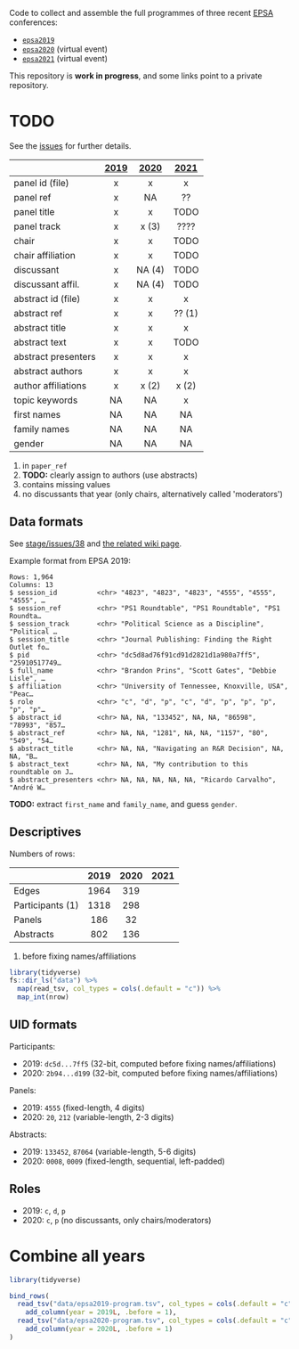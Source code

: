 Code to collect and assemble the full programmes of three recent [EPSA](https://epsanet.org/) conferences:

- [`epsa2019`](https://github.com/briatte/epsa2019)
- [`epsa2020`](https://github.com/briatte/epsa2020) (virtual event)
- [`epsa2021`](https://github.com/briatte/epsa2021) (virtual event)

This repository is __work in progress__, and some links point to a private repository.

# TODO

See the [issues](issues) for further details.

|                   | [2019][2019] | [2020][2020] | [2021][2021] |
|:------------------|:------------:|:------------:|:------------:|
panel id (file)     |  x           |  x           |  x           |
panel ref           |  x           |  NA          |  ??          |
panel title         |  x           |  x           | TODO         |
panel track         |  x           |  x (3)       | ????         |
chair               |  x           |  x           | TODO         |
chair affiliation   |  x           |  x           | TODO         |
discussant          |  x           |  NA (4)      | TODO         |
discussant affil.   |  x           |  NA (4)      | TODO         |
abstract id (file)  |  x           |  x           |  x           |
abstract ref        |  x           |  x           |  ?? (1)      |
abstract title      |  x           |  x           |  x           |
abstract text       |  x           |  x           | TODO         |
abstract presenters |  x           |  x           |  x           |
abstract authors    |  x           |  x           |  x           |
author affiliations |  x           |  x (2)       |  x (2)       |
topic keywords      |  NA          | NA           |  x           |
first names         |  NA          | NA           | NA           |
family names        |  NA          | NA           | NA           |
gender              |  NA          | NA           | NA           |

1. in `paper_ref`
2. __TODO:__ clearly assign to authors (use abstracts)
3. contains missing values
4. no discussants that year (only chairs, alternatively called 'moderators')

[2019]: https://github.com/briatte/epsa2019/blob/main/data/program.tsv
[2020]: https://github.com/briatte/epsa2020/blob/master/data/abstracts.tsv
[2021]: https://github.com/briatte/epsa2021/blob/main/data/abstracts.tsv

## Data formats

See [stage/issues/38](https://github.com/briatte/stage/issues/38) and [the related wiki page](https://github.com/briatte/stage/wiki/Format-des-donn%C3%A9es).

Example format from EPSA 2019:

```
Rows: 1,964
Columns: 13
$ session_id          <chr> "4823", "4823", "4823", "4555", "4555", "4555", …
$ session_ref         <chr> "PS1 Roundtable", "PS1 Roundtable", "PS1 Roundta…
$ session_track       <chr> "Political Science as a Discipline", "Political …
$ session_title       <chr> "Journal Publishing: Finding the Right Outlet fo…
$ pid                 <chr> "dc5d8ad76f91cd91d2821d1a980a7ff5", "25910517749…
$ full_name           <chr> "Brandon Prins", "Scott Gates", "Debbie Lisle", …
$ affiliation         <chr> "University of Tennessee, Knoxville, USA", "Peac…
$ role                <chr> "c", "d", "p", "c", "d", "p", "p", "p", "p", "p"…
$ abstract_id         <chr> NA, NA, "133452", NA, NA, "86598", "78993", "857…
$ abstract_ref        <chr> NA, NA, "1281", NA, NA, "1157", "80", "549", "54…
$ abstract_title      <chr> NA, NA, "Navigating an R&R Decision", NA, NA, "B…
$ abstract_text       <chr> NA, NA, "My contribution to this roundtable on J…
$ abstract_presenters <chr> NA, NA, NA, NA, NA, "Ricardo Carvalho", "André W…
```

__TODO:__ extract `first_name` and `family_name`, and guess `gender`.

## Descriptives

Numbers of rows:

|                  | 2019 | 2020 | 2021 |
|:-----------------|:----:|:----:|:----:|
| Edges            | 1964 |  319 |      |
| Participants (1) | 1318 |  298 |      |
| Panels           |  186 |   32 |      |
| Abstracts        |  802 |  136 |      |

1. before fixing names/affiliations

```r
library(tidyverse)
fs::dir_ls("data") %>%
  map(read_tsv, col_types = cols(.default = "c")) %>%
  map_int(nrow)
```

## UID formats

Participants:

- 2019: `dc5d...7ff5` (32-bit, computed before fixing names/affiliations)
- 2020: `2b94...d199` (32-bit, computed before fixing names/affiliations)

Panels:

- 2019: `4555` (fixed-length, 4 digits)
- 2020: `20`, `212` (variable-length, 2-3 digits)

Abstracts:

- 2019: `133452`, `87064` (variable-length, 5-6 digits)
- 2020: `0008`, `0009` (fixed-length, sequential, left-padded)

## Roles

- 2019: `c`, `d`, `p`
- 2020: `c`, `p` (no discussants, only chairs/moderators)

# Combine all years

```r
library(tidyverse)

bind_rows(
  read_tsv("data/epsa2019-program.tsv", col_types = cols(.default = "c")) %>% 
    add_column(year = 2019L, .before = 1),
  read_tsv("data/epsa2020-program.tsv", col_types = cols(.default = "c")) %>% 
    add_column(year = 2020L, .before = 1)
)
```

